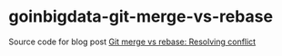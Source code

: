 # goinbigdata-git-merge-vs-rebase
Source code for blog post [Git merge vs rebase: Resolving conflict](http://goinbigdata.com/git-merge-vs-rebase-resolving-conflict/)
